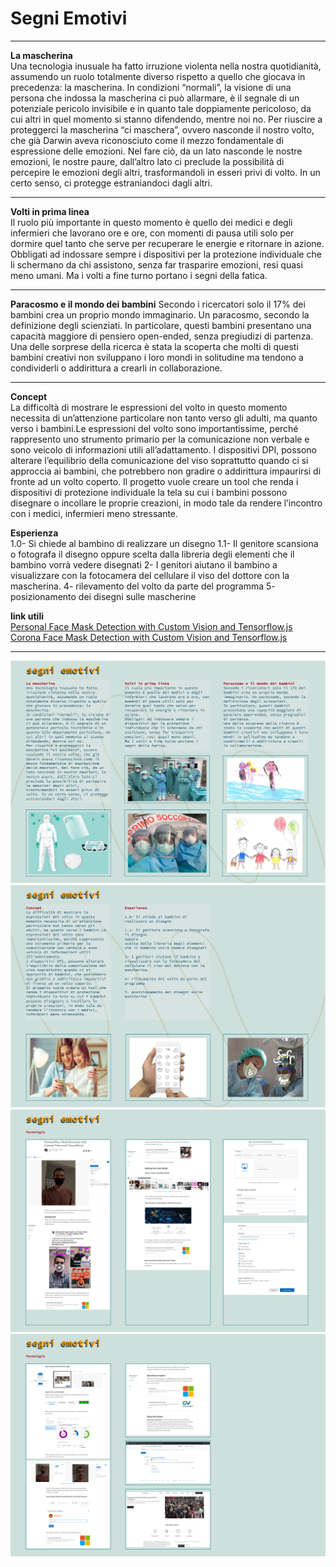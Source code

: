 # Segni Emotivi

--------------------------------------------------------------------------------------------------------------------------------------



**La mascherina**  
Una tecnologia inusuale ha fatto irruzione violenta nella nostra quotidianità, assumendo un ruolo totalmente diverso rispetto a quello che giocava in precedenza: la mascherina. In condizioni “normali”, la visione di una persona che indossa la mascherina ci può allarmare, è il segnale di un potenziale pericolo invisibile e in quanto tale doppiamente pericoloso, da cui altri in quel momento si stanno difendendo, mentre noi no. Per riuscire a proteggerci la mascherina “ci maschera”, ovvero nasconde il nostro volto, che già Darwin aveva riconosciuto come il mezzo fondamentale di espressione delle emozioni. Nel fare ciò, da un lato nasconde le nostre emozioni, le nostre paure, dall’altro lato ci preclude la possibilità di percepire le emozioni degli altri, trasformandoli in esseri privi di volto. In un certo senso, ci protegge estraniandoci dagli altri.




-----------------------------------------------------------------------------------------



**Volti in prima linea**  
Il ruolo più importante in questo momento è quello dei medici e degli infermieri che lavorano ore e ore, con momenti di pausa utili solo per dormire quel tanto che serve per recuperare le energie e ritornare in azione. Obbligati ad indossare sempre i dispositivi per la protezione individuale che li schermano da chi assistono, senza far trasparire emozioni, resi quasi meno umani. Ma i volti a fine turno portano i segni della fatica.




-----------------------------------------------------------------------------------------



**Paracosmo e il mondo dei bambini** Secondo i ricercatori solo il 17% dei bambini crea un proprio mondo immaginario. Un paracosmo, secondo la definizione degli scienziati. In particolare, questi bambini presentano una capacità maggiore di pensiero open-ended, senza pregiudizi di partenza. Una delle sorprese della ricerca è stata la scoperta che molti di questi bambini creativi non sviluppano i loro mondi in solitudine ma tendono a condividerli o addirittura a crearli in collaborazione.




------------------------------------------------------------------------------------------------------------------------------------------------------------------------------------



**Concept**  
La difficoltà di mostrare le espressioni del volto in questo momento necessita di un’attenzione particolare non tanto verso gli adulti, ma quanto verso i bambini.Le espressioni del volto sono importantissime, perché rappresento uno strumento primario per la comunicazione non verbale e sono veicolo di informazioni utili all’adattamento. I dispositivi DPI, possono alterare l’equilibrio della comunicazione del viso soprattutto quando ci si approccia ai bambini, che potrebbero non gradire o addirittura impaurirsi di fronte ad un volto coperto. Il progetto vuole creare un tool che renda i dispositivi di protezione individuale la tela su cui i bambini possono disegnare o incollare le proprie creazioni, in modo tale da rendere l’incontro con i medici, infermieri meno stressante.


**Esperienza**  
1.0- Si chiede al bambino di realizzare un disegno 1.1- Il genitore scansiona o fotografa il disegno oppure scelta dalla libreria degli elementi che il bambino vorrà vedere disegnati 2- I genitori aiutano il bambino a visualizzare con la fotocamera del cellulare il viso del dottore con la mascherina. 4- rilevamento del volto da parte del programma 5- posizionamento dei disegni sulle mascherine

**link utili**  
[Personal Face Mask Detection with Custom Vision and Tensorflow.js](https://medium.com/microsoftazure/corona-face-mask-detection-with-custom-vision-and-tensorflow-js-86e5fff84373)  
[Corona Face Mask Detection with Custom Vision and Tensorflow.js](https://github.com/aribornstein/CoronaFaceMaskDetectionTFJS)



------------------------------------------------------------------------------------------------------------------------------------------------------------------------------------

![](img2/tavola1@300x.png) ![](img2/tavola2@300x.png) ![](img2/tavola3@300x.png) ![](img2/tavola4@300x.png)
